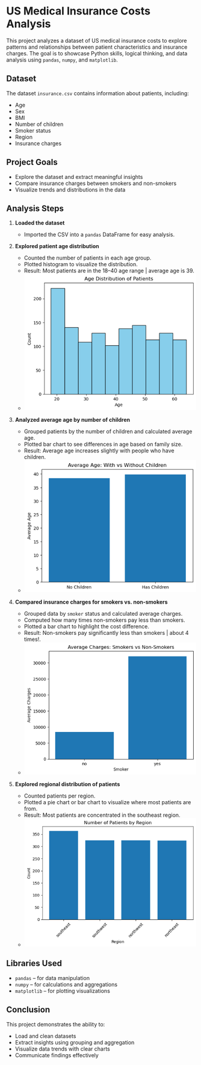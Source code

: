 # US Medical Insurance Costs Analysis

This project analyzes a dataset of US medical insurance costs to explore patterns and relationships between patient characteristics and insurance charges. The goal is to showcase Python skills, logical thinking, and data analysis using `pandas`, `numpy`, and `matplotlib`.

## Dataset

The dataset `insurance.csv` contains information about patients, including:  

- Age  
- Sex  
- BMI  
- Number of children  
- Smoker status  
- Region  
- Insurance charges  

## Project Goals

- Explore the dataset and extract meaningful insights  
- Compare insurance charges between smokers and non-smokers  
- Visualize trends and distributions in the data  

## Analysis Steps

1. **Loaded the dataset**  
   - Imported the CSV into a `pandas` DataFrame for easy analysis.  

2. **Explored patient age distribution**  
   - Counted the number of patients in each age group.  
   - Plotted histogram to visualize the distribution.
   - Result: Most patients are in the 18–40 age range | average age is 39.  
   - ![Age Distribution](plots/age_distribution.png)  

3. **Analyzed average age by number of children**  
   - Grouped patients by the number of children and calculated average age.  
   - Plotted bar chart to see differences in age based on family size.
   - Result: Average age increases slightly with people who have children.  
   - ![Average Age Distribution](plots/average_age_distribution.png)  

4. **Compared insurance charges for smokers vs. non-smokers**  
   - Grouped data by `smoker` status and calculated average charges.  
   - Computed how many times non-smokers pay less than smokers.  
   - Plotted a bar chart to highlight the cost difference.
   - Result: Non-smokers pay significantly less than smokers | about 4 times!.  
   - ![Average Charges](plots/average_charges.png)  

5. **Explored regional distribution of patients**  
   - Counted patients per region.  
   - Plotted a pie chart or bar chart to visualize where most patients are from.
   - Result: Most patients are concentrated in the southeast region.  
   - ![Region Distribution](plots/region_distribution.png)  

## Libraries Used

- `pandas` – for data manipulation  
- `numpy` – for calculations and aggregations  
- `matplotlib` – for plotting visualizations  

## Conclusion

This project demonstrates the ability to:  

- Load and clean datasets  
- Extract insights using grouping and aggregation  
- Visualize data trends with clear charts  
- Communicate findings effectively  
